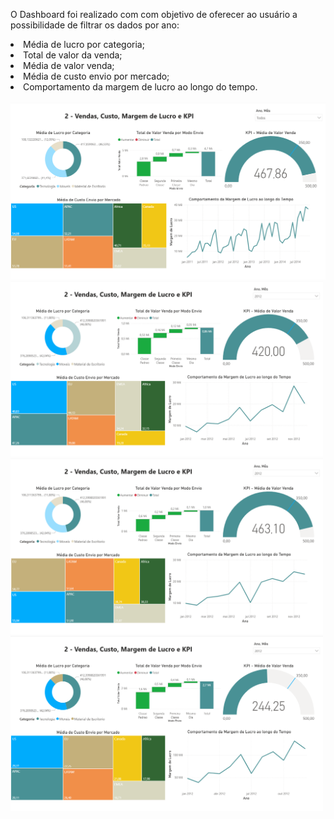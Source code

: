 <p>O Dashboard foi realizado com com objetivo de oferecer ao usuário a possibilidade de filtrar os dados por ano:</p>
<li>Média de lucro por categoria;</li>
<li>Total de valor da venda;</li>
<li>Média de valor venda;</li>
<li>Média de custo envio por mercado;</li>
<li>Comportamento da margem de lucro ao longo do tempo.</li> <br>



<img width="1000" alt="Geral" src="https://github.com/r-lassen/PowerBI/blob/main/02-Vendas%2C%20Custo%2C%20Margem%20de%20Lucro%20e%20KPI/Imagens/TodosanosTecnologia.png" />

<img width="500" alt="moveis" src="https://github.com/r-lassen/PowerBI/blob/main/02-Vendas%2C%20Custo%2C%20Margem%20de%20Lucro%20e%20KPI/Imagens/2012M.png" />
<img width="500" alt="tecnologia" src="https://github.com/r-lassen/PowerBI/blob/main/02-Vendas%2C%20Custo%2C%20Margem%20de%20Lucro%20e%20KPI/Imagens/2012Tecnologia.png" />
<img width="500" alt="todos2012" src="https://github.com/r-lassen/PowerBI/blob/main/02-Vendas%2C%20Custo%2C%20Margem%20de%20Lucro%20e%20KPI/Imagens/geral2012.png" />


